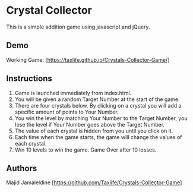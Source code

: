 # Crystal Collector
This is a simple addition game using javascript and jQuery.

## Demo
Working Game: [https://taxlife.github.io/Crystals-Collector-Game/]

## Instructions
1. Game is launched immediately from index.html. 
2. You will be given a random Target Number at the start of the game.
3. There are four crystals below. By clicking on a crystal you will add a specific amount of points to Your Number.
4. You win the level by matching Your Number to the Target Number, you lose the level if Your Number goes above the Target Number.
5. The value of each crystal is hidden from you until you click on it.
6. Each time when the game starts, the game will change the values of each crystal.
7. Win 10 levels to win the game. Game Over after 10 losses.


## Authors
Majid Jamaleldine [https://github.com/Taxlife/Crystals-Collector-Game] 
